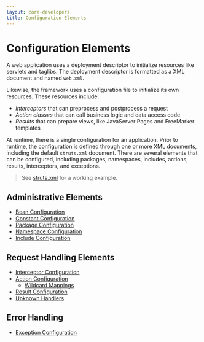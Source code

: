 ```yaml
---
layout: core-developers
title: Configuration Elements
---
```


# Configuration Elements

A web application uses a deployment descriptor to initialize resources like servlets  and taglibs. The deployment 
descriptor is formatted as a XML  document and named `web.xml`. 

Likewise, the framework uses a configuration file to initialize its own resources. These resources include:
- _Interceptors_ that can preprocess and postprocess a request
- _Action classes_ that can call business logic and data access code
- _Results_ that can prepare views, like JavaServer Pages and FreeMarker templates

At runtime, there is a single configuration for an application. Prior to runtime, the configuration is defined through 
one or more XML documents, including the default `struts.xml` document. There are several elements that can be configured, 
including packages, namespaces, includes, actions, results, interceptors, and exceptions.

> See [struts.xml](struts-xml.html) for a working example.

## Administrative Elements

- [Bean Configuration](bean-configuration.html)
- [Constant Configuration](constant-configuration.html)
- [Package Configuration](package-configuration.html)
- [Namespace Configuration](namespace-configuration.html)
- [Include Configuration](include-configuration.html)

## Request Handling Elements

- [Interceptor Configuration](include-configuration.html)
- [Action Configuration](action-configuration.html)
  - [Wildcard Mappings](wildcard-mappings.html)
- [Result Configuration](result-configuration.html)
- [Unknown Handlers](unknown-handlers.html)

## Error Handling

- [Exception Configuration](exceptio-configuration.html)
